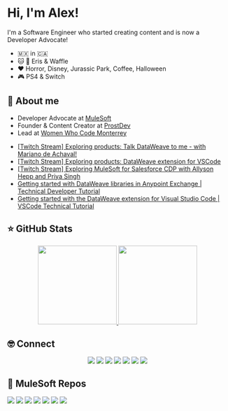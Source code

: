 # Hi, I'm Alex!

I'm a Software Engineer who started creating content and is now a Developer Advocate!

- 🇲🇽 in 🇨🇦
- 🐱 🐶 Eris & Waffle
- ❤️ Horror, Disney, Jurassic Park, Coffee, Halloween
- 🎮 PS4 & Switch

## 👋 About me

- Developer Advocate at [MuleSoft](https://www.mulesoft.com/)
- Founder & Content Creator at [ProstDev](https://www.prostdev.com/)
- Lead at [Women Who Code Monterrey](https://www.womenwhocode.com/monterrey)
<!--
## 📝 Latest Content -->
<!-- BLOG:START -->
- [[Twitch Stream] Exploring products: Talk DataWeave to me - with Mariano de Achaval!](https://www.alexmartinez.ca/post/twitch-stream-exploring-products-talk-dataweave-to-me-with-mariano-de-achaval)
- [[Twitch Stream] Exploring products: DataWeave extension for VSCode](https://www.alexmartinez.ca/post/twitch-stream-exploring-products-dataweave-extension-for-vscode)
- [[Twitch Stream] Exploring MuleSoft for Salesforce CDP with Allyson Hepp and Priya Singh](https://www.alexmartinez.ca/post/twitch-stream-exploring-mulesoft-for-salesforce-cdp-with-allyson-hepp-and-priya-singh)
- [Getting started with DataWeave libraries in Anypoint Exchange | Technical Developer Tutorial](https://www.alexmartinez.ca/post/getting-started-with-dataweave-libraries-in-anypoint-exchange-technical-developer-tutorial)
- [Getting started with the DataWeave extension for Visual Studio Code | VSCode Technical Tutorial](https://www.alexmartinez.ca/post/getting-started-with-the-dataweave-extension-for-visual-studio-code-vscode-technical-tutorial)
<!-- BLOG:END -->

## ⭐️ GitHub Stats

<p align="center">
  <a href="https://github.com/alexandramartinez">
    <img height="180em" src="https://github-readme-stats.vercel.app/api?username=alexandramartinez&theme=buefy&count_private=true&show_icons=true&include_all_commits=true"/>
    <img height="180em" src="https://github-readme-stats-eight-theta.vercel.app/api/top-langs/?username=alexandramartinez&theme=buefy&layout=compact&langs_count=6"/>
  </a>
</p>

## 🤓 Connect

<p align="center">
  <a href="https://www.alexandramartinez.world"><img src="https://img.shields.io/badge/-Website-blueviolet?style=for-the-badge"/></a>
  <a href="https://www.linkedin.com/in/alexandra-n-martinez/"><img src="https://img.shields.io/badge/-LinkedIn-blue?style=for-the-badge&logo=Linkedin&logoColor=white"/></a>
  <a href="https://twitter.com/devalexmartinez"><img src="https://img.shields.io/badge/-Twitter-blue?style=for-the-badge&logo=Twitter&logoColor=white"/></a>
  <a href="https://www.facebook.com/devalexmartinez"><img src="https://img.shields.io/badge/-Facebook-blue?style=for-the-badge&logo=Facebook&logoColor=white"/></a>
  <a href="https://www.instagram.com/devalexmartinez/"><img src="https://img.shields.io/badge/-Instagram-orange?style=for-the-badge&logo=Instagram&logoColor=white"/></a>
  <a href="https://www.polywork.com/devalexmartinez"><img src="https://img.shields.io/badge/-Polywork-blueviolet?style=for-the-badge&logo=Polywork&logoColor=white"/></a>
  <a href="https://www.alexandramartinez.world/links"><img src="https://img.shields.io/badge/-Others-green?style=for-the-badge&logo=Linktree&logoColor=white"/></a>
</p>

## 🧐 MuleSoft Repos

[![](https://github-readme-stats.vercel.app/api/pin/?username=alexandramartinez&repo=github-actions&theme=buefy)](https://github.com/alexandramartinez/github-actions)
[![](https://github-readme-stats.vercel.app/api/pin/?username=alexandramartinez&repo=DataWeave-scripts&theme=buefy)](https://github.com/alexandramartinez/DataWeave-scripts)
[![](https://github-readme-stats.vercel.app/api/pin/?username=alexandramartinez&repo=reviewing-a-complex-dw-transformation-use-case&theme=buefy)](https://github.com/alexandramartinez/reviewing-a-complex-dw-transformation-use-case)
[![](https://github-readme-stats.vercel.app/api/pin/?username=alexandramartinez&repo=intro-a-dataweave&theme=buefy)](https://github.com/alexandramartinez/intro-a-dataweave)
[![](https://github-readme-stats.vercel.app/api/pin/?username=alexandramartinez&repo=my-process-api-munits&theme=buefy)](https://github.com/alexandramartinez/my-process-api-munits)
[![](https://github-readme-stats.vercel.app/api/pin/?username=alexandramartinez&repo=vampireAPI&theme=buefy)](https://github.com/alexandramartinez/vampireAPI)
[![](https://github-readme-stats.vercel.app/api/pin/?username=alexandramartinez&repo=slack-maxmanager-app&theme=buefy)](https://github.com/alexandramartinez/slack-maxmanager-app)
